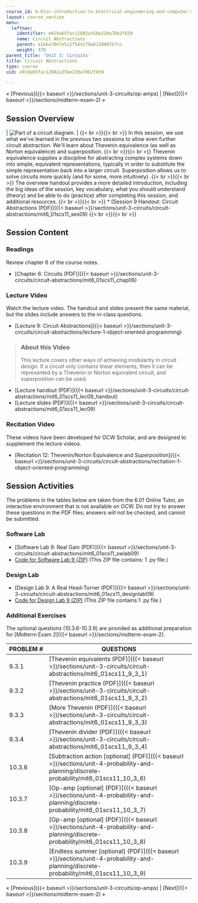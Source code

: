 ```yaml
---
course_id: 6-01sc-introduction-to-electrical-engineering-and-computer-science-i-spring-2011
layout: course_section
menu:
  leftnav:
    identifier: e019a65fac12802a35be220a70b2f839
    name: Circuit Abstractions
    parent: a1eba7047e5c2f54d1f9ab12008fb7cc
    weight: 370
parent_title: 'Unit 3: Circuits'
title: Circuit Abstractions
type: course
uid: e019a65fac12802a35be220a70b2f839

---
```


« [Previous]({{< baseurl >}}/sections/unit-3-circuits/op-amps) | [Next]({{< baseurl >}}/sections/midterm-exam-2) »

Session Overview
----------------

| ![Part of a circuit diagram.](/coursemedia/6-01sc-introduction-to-electrical-engineering-and-computer-science-i-spring-2011/f9899e02b544a0c11beccd8dbcc91257_9.jpg) |  {{< br >}}{{< br >}} In this session, we use what we've learned in the previous two sessions to allow even further circuit abstraction. We'll learn about Thevenin equivalence (as well as Norton equivalence) and superposition. {{< br >}}{{< br >}} Thevenin equivalence supplies a discipline for abstracting complex systems down into simple, equivalent representations, typically in order to substitute the simple representation back into a larger circuit. Superposition allows us to solve circuits more quickly (and for some, more intuitively). {{< br >}}{{< br >}} The overview handout provides a more detailed introduction, including the big ideas of the session, key vocabulary, what you should understand (theory) and be able to do (practice) after completing this session, and additional resources. {{< br >}}{{< br >}} *   [Session 9 Handout: Circuit Abstractions (PDF)]({{< baseurl >}}/sections/unit-3-circuits/circuit-abstractions/mit6_01scs11_ses09) {{< br >}}{{< br >}}  

Session Content
---------------

### Readings

Review chapter 6 of the course notes.

*   [Chapter 6: Circuits (PDF)]({{< baseurl >}}/sections/unit-3-circuits/circuit-abstractions/mit6_01scs11_chap06)

### Lecture Video

Watch the lecture video. The handout and slides present the same material, but the slides include answers to the in-class questions.

*   [Lecture 9: Circuit Abstractions]({{< baseurl >}}/sections/unit-3-circuits/circuit-abstractions/lecture-1-object-oriented-programming)

> ### About this Video
> 
> This lecture covers other ways of achieving modularity in circuit design. If a circuit only contains linear elements, then it can be represented by a Thevenin or Norton equivalent circuit, and superposition can be used.

*   [Lecture handout (PDF)]({{< baseurl >}}/sections/unit-3-circuits/circuit-abstractions/mit6_01scs11_lec09_handout)
*   [Lecture slides (PDF)]({{< baseurl >}}/sections/unit-3-circuits/circuit-abstractions/mit6_01scs11_lec09)

### Recitation Video

These videos have been developed for OCW Scholar, and are designed to supplement the lecture videos.

*   [Recitation 12: Thevenin/Norton Equivalence and Superposition]({{< baseurl >}}/sections/unit-3-circuits/circuit-abstractions/recitation-1-object-oriented-programming)

Session Activities
------------------

The problems in the tables below are taken from the 6.01 Online Tutor, an interactive environment that is not available on OCW. Do not try to answer these questions in the PDF files; answers will not be checked, and cannot be submitted.

### Software Lab

*   [Software Lab 9: Real Gain (PDF)]({{< baseurl >}}/sections/unit-3-circuits/circuit-abstractions/mit6_01scs11_swlab09)
*   [Code for Software Lab 9 (ZIP)](/coursemedia/6-01sc-introduction-to-electrical-engineering-and-computer-science-i-spring-2011/05386924a8ce4149a16dac80a5aa7cd4_swLab09.zip) (This ZIP file contains: 1 .py file.)

### Design Lab

*   [Design Lab 9: A Real Head-Turner (PDF)]({{< baseurl >}}/sections/unit-3-circuits/circuit-abstractions/mit6_01scs11_designlab09)
*   [Code for Design Lab 9 (ZIP)](/coursemedia/6-01sc-introduction-to-electrical-engineering-and-computer-science-i-spring-2011/868114d692091b88a2bec8c48d50255c_designLab09.zip) (This ZIP file contains:1 .py file.)

### Additional Exercises

The optional questions (10.3.6-10.3.9) are provided as additional preparation for [Midterm Exam 2]({{< baseurl >}}/sections/midterm-exam-2).

| PROBLEM # | QUESTIONS |
| --- | --- |
| 9.3.1 | [Thevenin equivalents (PDF)]({{< baseurl >}}/sections/unit-3-circuits/circuit-abstractions/mit6_01scs11_9_3_1) |
| 9.3.2 | [Thevenin practice (PDF)]({{< baseurl >}}/sections/unit-3-circuits/circuit-abstractions/mit6_01scs11_9_3_2) |
| 9.3.3 | [More Thevenin (PDF)]({{< baseurl >}}/sections/unit-3-circuits/circuit-abstractions/mit6_01scs11_9_3_3) |
| 9.3.4 | [Thevenin divider (PDF)]({{< baseurl >}}/sections/unit-3-circuits/circuit-abstractions/mit6_01scs11_9_3_4) |
| 10.3.6 | [Subtraction action \[optional\] (PDF)]({{< baseurl >}}/sections/unit-4-probability-and-planning/discrete-probability/mit6_01scs11_10_3_6) |
| 10.3.7 | [Op-amp \[optional\] (PDF)]({{< baseurl >}}/sections/unit-4-probability-and-planning/discrete-probability/mit6_01scs11_10_3_7) |
| 10.3.8 | [Op-amp \[optional\] (PDF)]({{< baseurl >}}/sections/unit-4-probability-and-planning/discrete-probability/mit6_01scs11_10_3_8) |
| 10.3.9 | [Endless summer \[optional\] (PDF)]({{< baseurl >}}/sections/unit-4-probability-and-planning/discrete-probability/mit6_01scs11_10_3_9) 

« [Previous]({{< baseurl >}}/sections/unit-3-circuits/op-amps) | [Next]({{< baseurl >}}/sections/midterm-exam-2) »